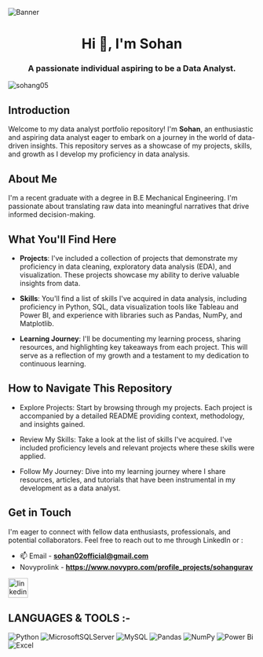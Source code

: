 ![Banner](https://github.com/sohang05/Portfolio-Projects/assets/73344291/9ba01c2b-e6ef-4227-8308-cb0e02332b50)

<h1 align="center">Hi 👋, I'm Sohan</h1>
<h3 align="center">A passionate individual aspiring to be a Data Analyst.</h3>

<p align="left"> <img src="https://komarev.com/ghpvc/?username=sohang05&label=Profile%20views&color=0e75b6&style=flat" alt="sohang05" /> </p>

## Introduction
Welcome to my data analyst portfolio repository! I'm **Sohan**, an enthusiastic and aspiring data analyst eager to embark on a journey in the world of data-driven insights. This repository serves as a showcase of my projects, skills, and growth as I develop my proficiency in data analysis.

## About Me
I'm a recent graduate with a degree in B.E Mechanical Engineering. I'm passionate about translating raw data into meaningful narratives that drive informed decision-making.

## What You'll Find Here

* **Projects**: I've included a collection of projects that demonstrate my proficiency in data cleaning, exploratory data analysis (EDA), and visualization. These projects showcase my ability to derive valuable insights from data.

* **Skills**: You'll find a list of skills I've acquired in data analysis, including proficiency in Python, SQL, data visualization tools like Tableau and Power BI, and experience with libraries such as Pandas, NumPy, and Matplotlib.

* **Learning Journey**: I'll be documenting my learning process, sharing resources, and highlighting key takeaways from each project. This will serve as a reflection of my growth and a testament to my dedication to continuous learning.

## How to Navigate This Repository

* Explore Projects: Start by browsing through my projects. Each project is accompanied by a detailed README providing context, methodology, and insights gained.

* Review My Skills: Take a look at the list of skills I've acquired. I've included proficiency levels and relevant projects where these skills were applied.

* Follow My Journey: Dive into my learning journey where I share resources, articles, and tutorials that have been instrumental in my development as a data analyst.

## Get in Touch
I'm eager to connect with fellow data enthusiasts, professionals, and potential collaborators. Feel free to reach out to me through LinkedIn or :
- 📫 Email - **sohan02official@gmail.com**
- Novyprolink - **https://www.novypro.com/profile_projects/sohangurav**
  
[<img src='https://cdn.jsdelivr.net/npm/simple-icons@3.0.1/icons/linkedin.svg' alt='linkedin' height='40'>](https://www.linkedin.com/in/sohan-gurav-b8789b1a5/)  


## LANGUAGES & TOOLS :- 

![Python](https://img.shields.io/badge/python-3670A0?style=for-the-badge&logo=python&logoColor=ffdd54) ![MicrosoftSQLServer](https://img.shields.io/badge/Microsoft%20SQL%20Sever-CC2927?style=for-the-badge&logo=microsoft%20sql%20server&logoColor=white) ![MySQL](https://img.shields.io/badge/mysql-%2300f.svg?style=for-the-badge&logo=mysql&logoColor=white) ![Pandas](https://img.shields.io/badge/pandas-%23150458.svg?style=for-the-badge&logo=pandas&logoColor=white) ![NumPy](https://img.shields.io/badge/numpy-%23013243.svg?style=for-the-badge&logo=numpy&logoColor=white) ![Power Bi](https://img.shields.io/badge/Power%20BI-F2C811.svg?style=for-the-badge&logo=Power-BI&logoColor=black) ![Excel](https://img.shields.io/badge/Microsoft%20Excel-217346.svg?style=for-the-badge&logo=Microsoft-Excel&logoColor=white)



























